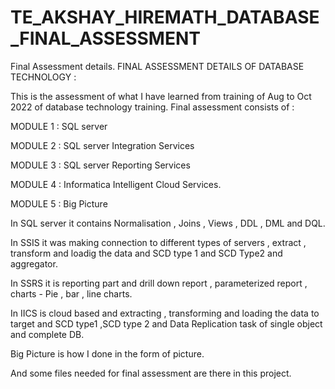 # TE_AKSHAY_HIREMATH_DATABASE_FINAL_ASSESSMENT
 Final Assessment details.
 FINAL ASSESSMENT DETAILS OF DATABASE TECHNOLOGY :
 
 This is the assessment of what I have learned from training of Aug to Oct 2022 of database technology training.
 Final assessment consists of :
 
 MODULE 1 : SQL server 
 
 MODULE 2 : SQL server Integration Services
 
 MODULE 3 : SQL server Reporting Services
 
 MODULE 4 : Informatica Intelligent Cloud Services.
 
 MODULE 5 : Big Picture
 
 In SQL server it contains Normalisation , Joins , Views , DDL , DML and DQL.
 
 In SSIS it was making connection to different types of servers , extract , transform and loadig the data and SCD type 1 and SCD Type2 and aggregator.
 
 In SSRS it is reporting part and drill down  report , parameterized report , charts - Pie , bar , line charts.
 
 In IICS is cloud based and extracting , transforming and loading the data to target and SCD type1 ,SCD type 2 and Data Replication task of single object and complete DB.
 
 Big Picture is how I done in the form of picture.
 
 And some files needed for final assessment are there in this project.
 
